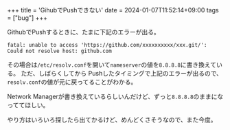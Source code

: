 +++
title = 'GihubでPushできない'
date = 2024-01-07T11:52:14+09:00
tags = ["bug"]
+++

GithubでPushするときに、たまに下記のエラーが出る。

`fatal: unable to access 'https://github.com/xxxxxxxxxx/xxx.git/': Could not resolve host: github.com `

その場合は`/etc/resolv.conf`を開いて`nameserver`の値を`8.8.8.8`に書き換えている。
ただ、しばらくしてから  Pushしたタイミングで上記のエラーが出るので、`resolv.conf`の値が元に戻ってることがわかる。

Network Managerが書き換えているらしいんだけど、ずっと`8.8.8.8`のままになっててほしい。

やり方はいろいろ探したら出てかるけど、めんどくさそうなので、また今度。

